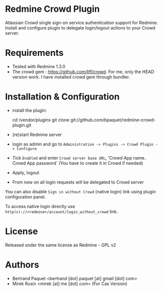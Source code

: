 # Redmine Crowd Plugin

Atlassian Crowd single sign-on service authentication support for Redmine.
Install and configure plugin to delegate login/logout actions to your Crowd server.

# Requirements

- Tested with Redmine 1.3.0
- The crowd gem : https://github.com/liff/crowd. For me, only the HEAD version work. I have installed crowd gem through bundler.

# Installation & Configuration

- install the plugin:

    cd <redmine>/vendor/plugins
    git clone git://github.com/bpaquet/redmine-crowd-plugin.git
    
- (re)start Redmine server
- login as admin and go to `Administration -> Plugins -> Crowd Plugin -> Configure`
- Tick `Enabled` and enter `Crowd server base URL`, 'Crowd App name`, `Crowd App password` (You have to create it in Crowd if needed)
- Apply, logout
- From now on all login requests will be delegated to Crowd server

You can also disable `Sign in without Crowd` (native login) link using plugin configuration panel.

To access native login directly use `http(s)://<redmine>/account/login_without_crowd` link.

# License

Released under the same license as Redmine - GPL v2

# Authors

- Bertrand Paquet <bertrand [dot] paquet [at] gmail [dot] com>
- Mirek Rusin <mirek [at] me [dot] com> (For Cas Version)
